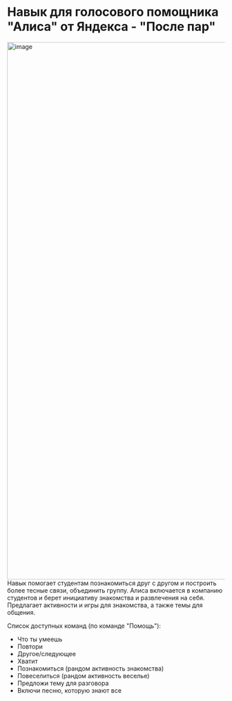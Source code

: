 # Навык для голосового помощника "Алиса" от Яндекса - "После пар"

<img width="1246" alt="image" src="https://user-images.githubusercontent.com/51087816/225142762-e0b24280-88b7-4102-bc0c-600fd457783c.png">
Навык помогает студентам познакомиться друг с другом и построить более тесные связи, объединить группу. Алиса включается в компанию студентов и берет инициативу знакомства и развлечения на себя. Предлагает активности и игры для знакомства, а также темы для общения.

Список доступных команд (по команде "Помощь"):
- Что ты умеешь
- Повтори
- Другое/следующее
- Хватит
- Познакомиться (рандом активность
знакомства)
- Повеселиться
(рандом активность веселье)
- Предложи тему для разговора
- Включи песню, которую знают все
